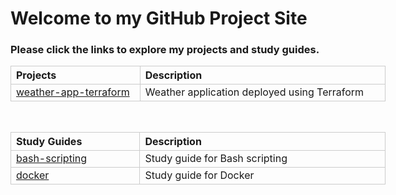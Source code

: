 <!-- <!DOCTYPE html>
<html lang="en">
    <head>
        <meta charset="UTF-8">
        <meta name="viewport" content="width=device-width, initial-scale=1.0">
        <title>My GitHub Projects</title>
    </head>
    <body>
        <h1>Welcome to my Github Project Site</h1>
        <p>Please click the links to explore my projects.</p>
        <ul><a href="https://github.com/madang804/weather-app-terraform">weather-app-terraform</a></ul>
    </body>
</html> -->

# Welcome to my GitHub Project Site


### Please click the links to explore my projects and study guides.


<!-- | Projects                                                                             | Description                                                      |
| -------------------------------------------------------------------------------------| -----------------------------------------------------------------|
| [weather-app-terraform](https://github.com/madang804/weather-app-terraform)          | Weather application deployed using Terraform                    |



| Study Guides                                                                         | Description                                                      |
| -------------------------------------------------------------------------------------| -----------------------------------------------------------------|
| [bash-scripting](https://madang804.github.io/bash-scripting)                         | Study guide for Bash scripting                                  |
| -------------------------------------------------------------------------------------| -----------------------------------------------------------------|
| [docker](https://madang804.github.io/docker)                                         | Study guide for Docker                                           | -->

<table style="width:600px; table-layout:fixed; border-collapse:collapse;">
  <tr>
    <th style="width:200px; border:1px solid #ccc; text-align:left;">Projects</th>
    <th style="width:400px; border:1px solid #ccc; text-align:left;">Description</th>
  </tr>
  <tr>
    <td style="border:1px solid #ccc; word-wrap:break-word; text-align:left;">
      <a href="https://github.com/madang804/weather-app-terraform">weather-app-terraform</a>
    </td>
    <td style="border:1px solid #ccc; text-align:left;">Weather application deployed using Terraform</td>
  </tr>
</table>

<br/>

<table style="width:600px; table-layout:fixed; border-collapse:collapse;">
  <tr>
    <th style="width:200px; border:1px solid #ccc; text-align:left;">Study Guides</th>
    <th style="width:400px; border:1px solid #ccc; text-align:left;">Description</th>
  </tr>
  <tr>
    <td style="border:1px solid #ccc; word-wrap:break-word; text-align:left;">
      <a href="https://madang804.github.io/bash-scripting">bash-scripting</a>
    </td>
    <td style="border:1px solid #ccc; text-align:left;">Study guide for Bash scripting</td>
  </tr>
  <tr>
    <td style="border:1px solid #ccc; word-wrap:break-word; text-align:left;">
      <a href="https://madang804.github.io/docker">docker</a>
    </td>
    <td style="border:1px solid #ccc; text-align:left;">Study guide for Docker</td>
  </tr>
</table>

